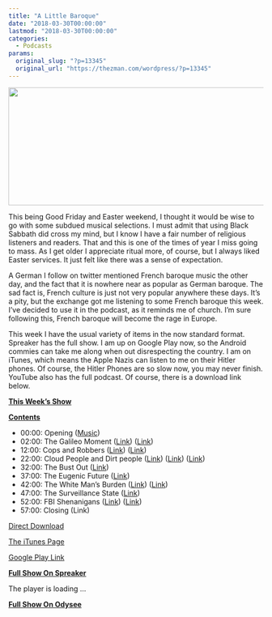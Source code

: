 ```yaml
---
title: "A Little Baroque"
date: "2018-03-30T00:00:00"
lastmod: "2018-03-30T00:00:00"
categories:
  - Podcasts
params:
  original_slug: "?p=13345"
  original_url: "https://thezman.com/wordpress/?p=13345"
---
```


[<img
src="http://thezman.com/wordpress/wp-content/uploads/2018/01/Power-Hour.png"
decoding="async" width="600" height="233" />](http://thezman.com/wordpress/wp-content/uploads/2018/01/Power-Hour.png)

This being Good Friday and Easter weekend, I thought it would be wise to
go with some subdued musical selections. I must admit that using Black
Sabbath did cross my mind, but I know I have a fair number of religious
listeners and readers. That and this is one of the times of year I miss
going to mass. As I get older I appreciate ritual more, of course, but I
always liked Easter services. It just felt like there was a sense of
expectation.

A German I follow on twitter mentioned French baroque music the other
day, and the fact that it is nowhere near as popular as German baroque.
The sad fact is, French culture is just not very popular anywhere these
days. It’s a pity, but the exchange got me listening to some French
baroque this week. I’ve decided to use it in the podcast, as it reminds
me of church. I’m sure following this, French baroque will become the
rage in Europe.

This week I have the usual variety of items in the now standard format.
Spreaker has the full show. I am up on Google Play now, so the Android
commies can take me along when out disrespecting the country. I am on
iTunes, which means the Apple Nazis can listen to me on their Hitler
phones. Of course, the Hitler Phones are so slow now, you may never
finish. YouTube also has the full podcast. Of course, there is a
download link below.

**<u>This Week’s Show</u>**

**<u>Contents</u>**

-   00:00: Opening
    (<a href="https://www.youtube.com/watch?v=rlBZSjDP0QQ" rel="noopener"
    target="_blank">Music</a>)
-   02:00: The Galileo Moment (<a
    href="http://www.unz.com/isteve/is-8-of-yoruban-dna-from-a-ghost-archaic-species/"
    rel="noopener" target="_blank">Link</a>) (<a
    href="http://dienekes.blogspot.com/2018/01/out-of-africa-theory-in-crisis.html"
    rel="noopener" target="_blank">Link</a>)
-   12:00: Cops and Robbers (<a
    href="https://www.cnn.com/2018/03/22/us/sacramento-police-shooting/index.html"
    rel="noopener" target="_blank">Link</a>) (<a href="http://www.imdb.com/title/tt1276962/" rel="noopener"
    target="_blank">Link</a>)
-   22:00: Cloud People and Dirt people (<a
    href="https://www.politico.com/magazine/story/2018/03/19/how-america-fell-behind-the-world-on-immigration-217658"
    rel="noopener" target="_blank">Link</a>)
    (<a href="http://gest.gmu.edu/" rel="noopener" target="_blank">Link</a>) (<a href="http://sydney.edu.au/arts/staff/profiles/anna.boucher.php"
    rel="noopener" target="_blank">Link</a>)
-   32:00: The Bust Out (<a
    href="http://freebeacon.com/national-security/overhaul-u-s-telecoms-database-sparks-fear-catastrophic-failure/"
    rel="noopener" target="_blank">Link</a>)
-   37:00: The Eugenic Future (<a
    href="https://pjmedia.com/lifestyle/chinas-quantum-leap-genetics-provide-renewed-theoretical-foundation-eugenics/"
    rel="noopener" target="_blank">Link</a>)
-   42:00: The White Man’s Burden (<a
    href="https://www.theatlantic.com/family/archive/2018/03/heavy-burden-teaching-kid-american-racism/555995/"
    rel="noopener" target="_blank">Link</a>)
    (<a href="https://jemartisby.com/about/" rel="noopener"
    target="_blank">Link</a>)
-   47:00: The Surveillance State (<a
    href="http://dfw.cbslocal.com/2018/03/27/microsoft-ban-offensive-language-xbox-skype-office-account/"
    rel="noopener" target="_blank">Link</a>)
-   52:00: FBI Shenanigans (<a
    href="https://theintercept.com/2018/03/22/at-trial-of-omar-mateens-wife-judges-questioning-reveals-a-huge-hole-in-prosecutions-case-and-deceit-by-prosecutors/"
    rel="noopener" target="_blank">Link</a>) (<a
    href="https://theintercept.com/2018/03/26/omar-mateen-father-fbi-noor-salman-pulse-shooting/"
    rel="noopener" target="_blank">Link</a>)
-   57:00: Closing (Link)

<a href="https://api.spreaker.com/v2/episodes/14419374/download.mp3"
rel="noopener" target="_blank">Direct Download</a>

<a
href="https://itunes.apple.com/us/podcast/the-z-blog-power-hour/id1262799640?mt=2"
rel="noopener" target="_blank">The iTunes Page</a>

<a
href="https://playmusic.app.goo.gl/?ibi=com.google.PlayMusic&amp;isi=691797987&amp;ius=googleplaymusic&amp;link=https://play.google.com/music/m/Ign2aae4ofqi7ih4zik5ipqtv3y?t%3DThe_Z_Blog_Power_Hour%26pcampaignid%3DMKT-na-all-co-pr-mu-pod-16"
rel="noopener" target="_blank">Google Play Link</a>

**<u>Full Show On Spreaker</u>**

The player is loading ...

<span class="widget_spinner dark"></span>

**<u>Full Show On Odysee</u>**
